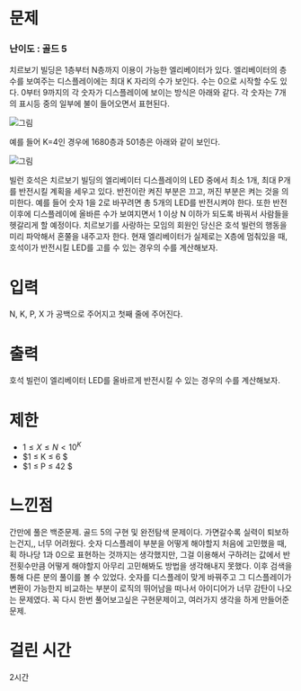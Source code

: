 # 문제

### 난이도 : 골드 5

치르보기 빌딩은 1층부터 N층까지 이용이 가능한 엘리베이터가 있다. 엘리베이터의 층수를 보여주는 디스플레이에는 최대 K 자리의 수가 보인다. 수는 0으로 시작할 수도 있다. 0부터 9까지의 각 숫자가 디스플레이에 보이는 방식은 아래와 같다. 각 숫자는 7개의 표시등 중의 일부에 불이 들어오면서 표현된다.

![그림](https://upload.acmicpc.net/fcb7dfaf-672b-48c4-bb25-7adf16fe106e/-/preview/)

예를 들어 K=4인 경우에 1680층과 501층은 아래와 같이 보인다.

![그림](https://upload.acmicpc.net/7197c436-b131-43ac-b14c-3e3b5f8c27ed/-/preview/)

빌런 호석은 치르보기 빌딩의 엘리베이터 디스플레이의 LED 중에서 최소 1개, 최대 P개를 반전시킬 계획을 세우고 있다. 반전이란 켜진 부분은 끄고, 꺼진 부분은 켜는 것을 의미한다. 예를 들어 숫자 1을 2로 바꾸려면 총 5개의 LED를 반전시켜야 한다. 또한 반전 이후에 디스플레이에 올바른 수가 보여지면서
1 이상 N 이하가 되도록 바꿔서 사람들을 헷갈리게 할 예정이다. 치르보기를 사랑하는 모임의 회원인 당신은 호석 빌런의 행동을 미리 파악해서 혼쭐을 내주고자 한다. 현재 엘리베이터가 실제로는 X층에 멈춰있을 때, 호석이가 반전시킬 LED를 고를 수 있는 경우의 수를 계산해보자.

# 입력

N, K, P, X 가 공백으로 주어지고 첫째 줄에 주어진다.

# 출력

호석 빌런이 엘리베이터 LED를 올바르게 반전시킬 수 있는 경우의 수를 계산해보자.

# 제한

- $1 ≤ X ≤ N < 10^K$
- $1 ≤ K ≤ 6 $
- $1 ≤ P ≤ 42 $

# 느낀점

간만에 풀은 백준문제. 골드 5의 구현 및 완전탐색 문제이다. 가면갈수록 실력이 퇴보하는건지,, 너무 어려웠다. 숫자 디스플레이 부분을 어떻게 해야할지 처음에 고민했을 때, 획 하나당 1과 0으로 표현하는 것까지는 생각했지만, 그걸 이용해서 구하려는 값에서 반전횟수만큼 어떻게 해야할지 아무리 고민해봐도 방법을 생각해내지 못했다. 이후 검색을 통해 다른 분의 풀이를 볼 수 있었다. 숫자를 디스플레이 맞게 바꿔주고 그 디스플레이가 변환이 가능한지 비교하는 부분이 로직의 뛰어남을 떠나서 아이디어가 너무 감탄이 나오는 문제였다. 꼭 다시 한번 풀어보고싶은 구현문제이고, 여러가지 생각을 하게 만들어준 문제.

# 걸린 시간

2시간
